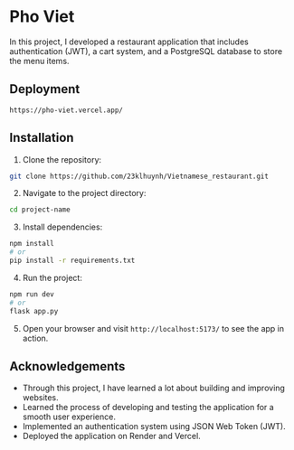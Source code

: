 # Pho Viet

In this project, I developed a restaurant application that includes authentication (JWT), a cart system, and a PostgreSQL database to store the menu items.

## Deployment

`https://pho-viet.vercel.app/`

## Installation

1. Clone the repository:
```bash
git clone https://github.com/23klhuynh/Vietnamese_restaurant.git
```
2. Navigate to the project directory:
```bash
cd project-name
```
3. Install dependencies:
```bash
npm install
# or
pip install -r requirements.txt
```
4. Run the project:
```bash
npm run dev
# or
flask app.py
```
5. Open your browser and visit `http://localhost:5173/` to see the app in action.

## Acknowledgements

* Through this project, I have learned a lot about building and improving websites.
* Learned the process of developing and testing the application for a smooth user experience.
* Implemented an authentication system using JSON Web Token (JWT).
* Deployed the application on Render and Vercel.





